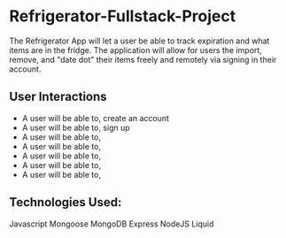 # Refrigerator-Fullstack-Project

The Refrigerator App will let a user be able to track expiration and what items are in the fridge. The application will allow for users the import, remove, and "date dot" their items freely and remotely via signing in their account.

## User Interactions
- A user will be able to, create an account 
- A user will be able to, sign up
- A user will be able to,
- A user will be able to,
- A user will be able to,
- A user will be able to,
- A user will be able to,

## Technologies Used:
Javascript
Mongoose
MongoDB
Express
NodeJS
Liquid
